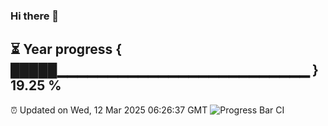 ### Hi there 👋
⏳ Year progress { █████▁▁▁▁▁▁▁▁▁▁▁▁▁▁▁▁▁▁▁▁▁▁▁▁▁ } 19.25 %
---
⏰ Updated on Wed, 12 Mar 2025 06:26:37 GMT
![Progress Bar CI](https://github.com/liununu/liununu/workflows/Progress%20Bar%20CI/badge.svg)
